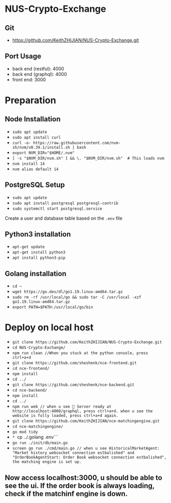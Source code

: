 # NUS-Crypto-Exchange

## Git
* https://github.com/KeithZHIJIAN/NUS-Crypto-Exchange.git

## Port Usage
* back end (restful): 4000
* back end (graphql): 4000
* front end: 3000

# Preparation

## Node Installation
 * ```sudo apt update```
 * ```sudo apt install curl```
 * ```curl -o- https://raw.githubusercontent.com/nvm-sh/nvm/v0.39.1/install.sh | bash```
 * ```export NVM_DIR="$HOME/.nvm"```
 * ```[ -s "$NVM_DIR/nvm.sh" ] && \. "$NVM_DIR/nvm.sh"  # This loads nvm```
 * ```nvm install 14```
 * ```nvm alias default 14```

 ## PostgreSQL Setup
 * ```sudo apt update```
 * ```sudo apt install postgresql postgresql-contrib```
 * ```sudo systemctl start postgresql.service```
 
  Create a user and database table based on the ```.env``` file

## Python3 installation
* ```apt-get update```
* ```apt-get install python3```
* ```apt install python3-pip```

## Golang installation
* ```cd ~```
* ```wget https://go.dev/dl/go1.19.linux-amd64.tar.gz```
* ```sudo rm -rf /usr/local/go && sudo tar -C /usr/local -xzf go1.19.linux-amd64.tar.gz```
* ```export PATH=$PATH:/usr/local/go/bin```

# Deploy on local host
* ```git clone https://github.com/KeithZHIJIAN/NUS-Crypto-Exchange.git```
* ```cd NUS-Crypto-Exchange/```
* ```npm run clean //When you stuck at the python console, press ctrl+a+d```
* ```git clone https://github.com/sheshenk/nce-frontend.git```
* ```cd nce-frontend/```
* ```npm install```
* ```cd ../```
* ```git clone https://github.com/sheshenk/nce-backend.git```
* ```cd nce-backend/```
* ```npm install```
* ```cd ../```
* ```npm run web // when u see 🚀 Server ready at http://localhost:4000/graphql, press ctrl+a+d. when u see the website is fully loaded, press ctrl+a+d again.```
* ```git clone https://github.com/KeithZHIJIAN/nce-matchingengine.git```
* ```cd nce-matchingengine/```
* ```go mod tidy```
* ```* ```cp ../.golang .env```
* ```go run ./init/db/main.go ```
* ```screen go run ./cmd/main.go // when u see HistoricalMarketAgent: "Market history websocket connection estbalished" and "OrderBookAgentStart: Order Book websocket connection estbalished", the matching engine is set up.```

## Now access localhost:3000, u should be able to see the ui. If the order book is always loading, check if the matchinf engine is down.




